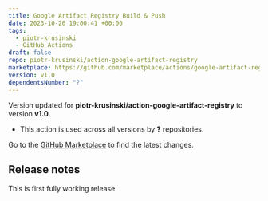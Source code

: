 ```yaml
---
title: Google Artifact Registry Build & Push
date: 2023-10-26 19:00:41 +00:00
tags:
  - piotr-krusinski
  - GitHub Actions
draft: false
repo: piotr-krusinski/action-google-artifact-registry
marketplace: https://github.com/marketplace/actions/google-artifact-registry-build-push
version: v1.0
dependentsNumber: "?"
---
```



Version updated for **piotr-krusinski/action-google-artifact-registry** to version **v1.0**.
- This action is used across all versions by **?** repositories.

Go to the [GitHub Marketplace](https://github.com/marketplace/actions/google-artifact-registry-build-push) to find the latest changes.

## Release notes

This is first fully working release. 
